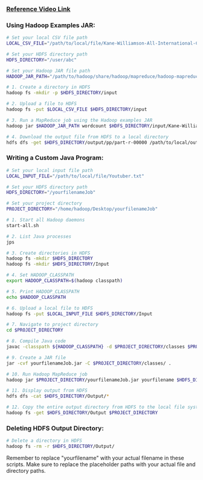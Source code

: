 ### [Reference Video Link](https://youtu.be/6sK3LDY7Pp4?si=v8suLG_6uL6r7_Xc)

### Using Hadoop Examples JAR:

```bash
# Set your local CSV file path
LOCAL_CSV_FILE="/path/to/local/file/Kane-Williamson-All-International-Cricket-Centuries.csv"

# Set your HDFS directory path
HDFS_DIRECTORY="/user/abc"

# Set your Hadoop JAR file path
HADOOP_JAR_PATH="/path/to/hadoop/share/hadoop/mapreduce/hadoop-mapreduce-examples-3.3.6.jar"

# 1. Create a directory in HDFS
hadoop fs -mkdir -p $HDFS_DIRECTORY/input

# 2. Upload a file to HDFS
hadoop fs -put $LOCAL_CSV_FILE $HDFS_DIRECTORY/input

# 3. Run a MapReduce job using the Hadoop examples JAR
hadoop jar $HADOOP_JAR_PATH wordcount $HDFS_DIRECTORY/input/Kane-Williamson-All-International-Cricket-Centuries.csv $HDFS_DIRECTORY/output/pp

# 4. Download the output file from HDFS to a local directory
hdfs dfs -get $HDFS_DIRECTORY/output/pp/part-r-00000 /path/to/local/output/outt.txt
```

### Writing a Custom Java Program:

```bash
# Set your local input file path
LOCAL_INPUT_FILE="/path/to/local/file/Youtuber.txt"

# Set your HDFS directory path
HDFS_DIRECTORY="/yourfilenameJob"

# Set your project directory
PROJECT_DIRECTORY="/home/hadoop/Desktop/yourfilenameJob"

# 1. Start all Hadoop daemons
start-all.sh

# 2. List Java processes
jps

# 3. Create directories in HDFS
hadoop fs -mkdir $HDFS_DIRECTORY
hadoop fs -mkdir $HDFS_DIRECTORY/Input

# 4. Set HADOOP_CLASSPATH
export HADOOP_CLASSPATH=$(hadoop classpath)

# 5. Print HADOOP_CLASSPATH
echo $HADOOP_CLASSPATH

# 6. Upload a local file to HDFS
hadoop fs -put $LOCAL_INPUT_FILE $HDFS_DIRECTORY/Input

# 7. Navigate to project directory
cd $PROJECT_DIRECTORY

# 8. Compile Java code
javac -classpath ${HADOOP_CLASSPATH} -d $PROJECT_DIRECTORY/classes $PROJECT_DIRECTORY/yourfilename.java

# 9. Create a JAR file
jar -cvf yourfilenameJob.jar -C $PROJECT_DIRECTORY/classes/ .

# 10. Run Hadoop MapReduce job
hadoop jar $PROJECT_DIRECTORY/yourfilenameJob.jar yourfilename $HDFS_DIRECTORY/Input $HDFS_DIRECTORY/Output

# 11. Display output from HDFS
hdfs dfs -cat $HDFS_DIRECTORY/Output/*

# 12. Copy the entire output directory from HDFS to the local file system
hadoop fs -get $HDFS_DIRECTORY/Output $PROJECT_DIRECTORY
```

### Deleting HDFS Output Directory:

```bash
# Delete a directory in HDFS
hadoop fs -rm -r $HDFS_DIRECTORY/Output/
```

Remember to replace "yourfilename" with your actual filename in these scripts.
Make sure to replace the placeholder paths with your actual file and directory paths.
